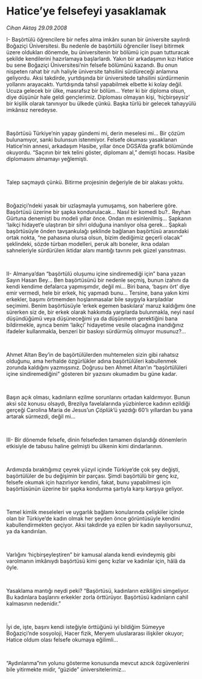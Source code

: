 # Hatice’ye felsefeyi yasaklamak

*Cihan Aktaş 29.09.2008*

<div class="taraf_structure_2col_1zq">
<div class="margen_n">



 <p></p><p>I- Başörtülü öğrencilere bir nefes alma imkânı sunan bir üniversite sayılırdı Boğaziçi Üniversitesi. Bu nedenle de başörtülü öğrenciler liseyi bitirmek üzere oldukları dönemde, bu üniversitenin bir bölümü için puan tutturacak şekilde kendilerini hazırlamaya başlarlardı. Yakın bir arkadaşımın kızı Hatice bu sene Boğaziçi Üniversitesi’nin felsefe bölümünü kazandı. Bu onun nispeten rahat bir ruh haliyle üniversite tahsilini sürdüreceği anlamına geliyordu. Aksi takdirde, yurtdışında bir üniversitede tahsilini sürdürmenin yollarını arayacaktı. Yurtdışında tahsil yapabilmek elbette ki kolay değil. Ucuza gelecek bir ülke, masrafsız bir bölüm... Yeter ki bir diploma olsun, diye düşünür hale geldi gençlerimiz. Diploması olmayan kişi, ‘hiçbirşeysiz’ bir kişilik olarak tanınıyor bu ülkede çünkü. Başka türlü bir gelecek tahayyülü imkânsız neredeyse. </p><br/>
<p>Başörtüsü Türkiye’nin yapay gündemi mi, derin meselesi mi... Bir çözüm bulunamıyor, sanki bulunsun istenmiyor. Felsefe okuması yasaklanan Hatice’nin annesi, arkadaşım Hasibe, yıllar önce DGSA’da grafik bölümünde okuyordu. “Saçının bir tek telini göster, diplomanı al,” demişti hocası. Hasibe diplomasını almamayı yeğlemişti.</p><br/>
<p>Talep saçmaydı çünkü. Bitirme projesinin değeriyle de bir alakası yoktu. </p><br/>
<p>Boğaziçi’ndeki yasak bir uzlaşmayla yumuşamış, son haberlere göre. Başörtüsü üzerine bir şapka kondurulacak... Nasıl bir komedi bu?.. Reyhan Gürtuna denemişti bu modeli yıllar önce. Ondan mı esinlenilmiş... Şapkanın ‘laikçi hidayet’e ulaştıran bir sihri olduğuna inanılıyor olsa gerek... Şapkalı başörtüsüyle önden tavşankulağı şeklinde bağlanan başörtüsü arasındaki ortak nokta, “ne pahasına olursa olsun, bizim dediğimiz geçerli olacak” şeklindeki, sözde türban modelleri, peruk altı boneler, ikna odaları sahneleriyle sürdürülen iktidar alanı mantığı tavrını pek güzel yansıtması. </p><br/>
<p>II- Almanya’dan “başörtülü oluşumu içine sindiremediği için” bana yazan Sayın Hasan Bey... Ben başörtüsünü bir nedenle seçmiş, bunun izahını da kendi kendime defalarca yapmışımdır, değil mi... Biri bana, ‘başını ört’ diye emir vermedi, hele bir erkek, hiç yapmadı bunu... Tersine, bana yakın kimi erkekler, başımı örtmemden hoşlanmasalar bile saygıyla karşıladılar seçimimi. Benim başörtüsüyle ‘erkek egemen baskılara’ maruz kaldığımı öne sürerken siz de, bir erkek olarak hakkımda yargılarda bulunmakla, neyi nasıl düşündüğümü veya düşüneceğimi ya da düşünmem gerektiğini bana bildirmekle, ayrıca benim ‘laikçi’ hidayetime vesile olacağına inandığınız ifadeler kullanmakla, benzeri bir baskıyı sürdürmüş olmuyor musunuz?... </p><br/>
<p>Ahmet Altan Bey’in de başörtülülerden muhtemelen sizin gibi rahatsız olduğunu, ama herhalde özgürlükler adına başörtülüleri kabullenmek zorunda kaldığını yazmışsınız. Doğrusu ben Ahmet Altan’ın “başörtülüleri içine sindiremediğini” gösteren bir yazısını okumadım bu güne kadar. </p><br/>
<p>Başın açık olması, kadınların ezilme sorunlarını ortadan kaldırmıyor. Bunun aksi söz konusu olsaydı, Brezilya favelalarında yüzbinlerce kadının ezildiği gerçeği Carolina Maria de Jesus’un <i>Çöplük</i>’ü yazdığı 60’lı yıllardan bu yana artarak sürmezdi, değil mi... </p><br/>
<p>III- Bir dönemde felsefe, dinin felsefeden tamamen dışlandığı dönemlerin etkisiyle de tabusu haline gelmişti bu ülkenin kimi dindarlarının. </p><br/>
<p>Ardımızda bıraktığımız çeyrek yüzyıl içinde Türkiye’de çok şey değişti, başörtülüler de bu değişimin bir parçası. Şimdi başörtülü bir genç kız, felsefe okumak için hazırlıyor kendini, fakat, bunu yapabilmesi için başörtüsünün üzerine bir şapka kondurma şartıyla karşı karşıya geliyor. </p><br/>
<p>Temel kimlik meseleleri ve uygarlık bağlamı konularında çelişkiler içinde olan bir Türkiye’de kadın olmak her şeyden önce görüntüsüyle kendini kabullendirmekten geçiyor. Aksi takdirde ya ezilen bir kadın sayılıyorsunuz, ya da kandırılan. </p><br/>
<p>Varlığını ‘hiçbirşeyleştiren” bir kamusal alanda kendi evindeymiş gibi varolmanın imkânıydı başörtüsü kimi genç kızlar ve kadınlar için, hâlâ da öyle. </p><br/>
<p>Yasaklama mantığı neydi peki? “Başörtüsü, kadınların ezikliğini simgeliyor. Bu kadınlara başlarını erkekler zorla örttürüyor. Başörtüsü kadınların cahil kalmasının nedenidir.”</p><br/>
<p>İyi de, işte, başını kendi isteğiyle örttüğünü iyi bildiğim Sümeyye Boğaziçi’nde sosyoloji, Hacer fizik, Meryem uluslararası ilişkiler okuyor; Hatice oldum olası felsefe okumaya eğilimli... </p><br/>
<p>“Aydınlanma”nın yolunu gösterme konusunda mevcut azıcık özgüvenlerini bile yitirmekte midir, “güzide” üniversitelerimiz...</p>

<br/>


<div id="taraf_not">
</div>

</div>


</div>
